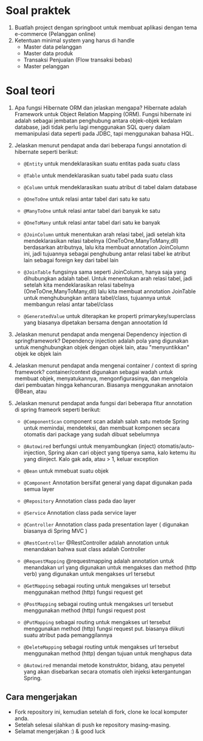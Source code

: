 # Soal praktek

1. Buatlah project dengan springboot untuk membuat aplikasi dengan tema e-commerce (Pelanggan online)
2. Ketentuan minimal system yang harus di handle
    - Master data pelanggan
    - Master data produk
    - Transaksi Penjualan (Flow transaksi bebas)
    - Master pelanggan

# Soal teori

1. Apa fungsi Hibernate ORM dan jelaskan mengapa?
    Hibernate adalah Framework untuk Object Relation Mapping (ORM). Fungsi hibernate ini adalah sebagai jembatan penghubung antara objek-objek kedalam database, jadi tidak perlu lagi menggunakan SQL query dalam memanipulasi data seperti pada JDBC, tapi menggunakan bahasa HQL.
    
2. Jelaskan menurut pendapat anda dari beberapa fungsi annotation di hibernate seperti berikut:
    - ```@Entity```
    untuk mendeklarasikan suatu entitas pada suatu class
    
    - ```@Table```
    untuk mendeklarasikan suatu tabel pada suatu class
    
    - ```@Column```
    untuk mendeklarasikan suatu atribut di tabel dalam database
    
    - ```@OneToOne```
    untuk relasi antar tabel dari satu ke satu
    
    - ```@ManyToOne```
    untuk relasi antar tabel dari banyak ke satu
    
    - ```@OneToMany```
    untuk relasi antar tabel dari satu ke banyak
    
    - ```@JoinColumn```
    untuk menentukan arah relasi tabel, jadi setelah kita mendeklarasikan relasi tabelnya (OneToOne,ManyToMany,dll) berdasarkan             atributnya, lalu kita membuat annotation JoinColumn ini, jadi tujuannya sebagai penghubung antar relasi tabel ke atribut lain           sebagai foreign key dari tabel lain
    
    - ```@JoinTable```
    fungsinya sama seperti JoinColumn, hanya saja yang dihubungkan adalah tabel. Untuk menentukan arah relasi tabel, jadi setelah kita       mendeklarasikan relasi tabelnya (OneToOne,ManyToMany,dll) lalu kita membuat annotation JoinTable untuk menghubungkan antara             tabel/class, tujuannya untuk membangun relasi antar tabel/class
    
    - ```@GeneratedValue```
    untuk diterapkan ke properti primarykey/superclass yang biasanya dipetakan bersama dengan annootation Id
    
3. Jelaskan menurut pendapat anda mengenai Dependency injection di springframework?
Dependency injection adalah pola yang digunakan untuk menghubungkan objek dengan objek lain, atau "menyuntikkan" objek ke objek lain

4. Jelaskan menurut pendapat anda mengenai container / context di spring framework?
container/context digunakan sebagai wadah untuk membuat objek, menyatukannya, mengonfigurasinya, dan mengelola dari pembuatan hingga kehancuran. Biasanya menggunakan annotaion @Bean, atau 

5. Jelaskan menurut pendapat anda fungsi dari beberapa fitur annotation di spring frameork seperti berikut:
    - ```@ComponentScan```
    component scan adalah salah satu metode Spring untuk memindai, mendeteksi, dan membuat komponen secara otomatis dari package yang sudah dibuat sebelumnya
    
    - ```@Autowired```
    berfungsi untuk menyambungkan (inject) otomatis/auto-injection, Spring akan cari object yang tipenya sama, kalo ketemu itu yang diinject. Kalo gak ada, atau > 1, keluar exception
    
    - ```@Bean```
    untuk mmebuat suatu objek
    
    - ```@Component```
    Annotation bersifat general yang dapat digunakan pada semua layer
    
    - ```@Repository```
    Annotation class pada dao layer
   
    - ```@Service```
    Annotation class pada service layer
    
    - ```@Controller```
    Annotation class pada presentation layer ( digunakan biasanya di Spring MVC )
    
    - ```@RestController```
    @RestController adalah annotation untuk menandakan bahwa suat class adalah Controller
    
    - ```@RequestMapping```
    @requestmapping adalah annotation untuk menandakan url yang digunakan untuk mengakses dan method (http verb) yang digunakan untuk mengakses url tersebut
    
    - ```@GetMapping```
sebagai routing untuk mengakses url tersebut menggunakan method (http) fungsi request get
    
    - ```@PostMapping```
sebagai routing untuk mengakses url tersebut menggunakan method (http) fungsi request post
    
    - ```@PutMapping```
sebagai routing untuk mengakses url tersebut menggunakan method (http) fungsi request put. biasanya diikuti suatu atribut pada pemanggilannya
    
    - ```@DeleteMapping```
sebagai routing untuk mengakses url tersebut menggunakan method (http) dengan tujuan untuk menghapus data
    
    - ```@Autowired```
menandai metode konstruktor, bidang, atau penyetel yang akan disebarkan secara otomatis oleh injeksi ketergantungan Spring.

## Cara mengerjakan

- Fork repository ini, kemudian setelah di fork, clone ke local komputer anda.
- Setelah selesai silahkan di push ke repository masing-masing.
- Selamat mengerjakan :) & good luck

